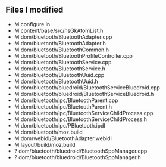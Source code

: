 Files I modified
----------------

- M configure.in
- M content/base/src/nsGkAtomList.h
- M dom/bluetooth/BluetoothAdapter.cpp
- M dom/bluetooth/BluetoothAdapter.h
- M dom/bluetooth/BluetoothCommon.h
- M dom/bluetooth/BluetoothProfileController.cpp
- M dom/bluetooth/BluetoothService.cpp
- M dom/bluetooth/BluetoothService.h
- M dom/bluetooth/BluetoothUuid.cpp
- M dom/bluetooth/BluetoothUuid.h
- M dom/bluetooth/bluedroid/BluetoothServiceBluedroid.cpp
- M dom/bluetooth/bluedroid/BluetoothServiceBluedroid.h
- M dom/bluetooth/ipc/BluetoothParent.cpp
- M dom/bluetooth/ipc/BluetoothParent.h
- M dom/bluetooth/ipc/BluetoothServiceChildProcess.cpp
- M dom/bluetooth/ipc/BluetoothServiceChildProcess.h
- M dom/bluetooth/ipc/PBluetooth.ipdl
- M dom/bluetooth/moz.build
- M dom/webidl/BluetoothAdapter.webidl
- M layout/build/moz.build
- ? dom/bluetooth/bluedroid/BluetoothSppManager.cpp
- ? dom/bluetooth/bluedroid/BluetoothSppManager.h
